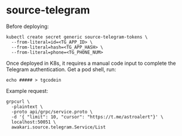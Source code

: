# source-telegram

Before deploying:
```shell
kubectl create secret generic source-telegram-tokens \
  --from-literal=id=<TG_APP_ID> \
  --from-literal=hash=<TG_APP_HASH> \
  --from-literal=phone=<TG_PHONE_NUM>
```

Once deployed in K8s, it requires a manual code input to complete the Telegram authentication.
Get a pod shell, run:
```shell
echo ##### > tgcodein
```

Example request:
```shell
grpcurl \
  -plaintext \
  -proto api/grpc/service.proto \
  -d '{ "limit": 10, "cursor": "https://t.me/astroalert"}' \
  localhost:50051 \
  awakari.source.telegram.Service/List
```
